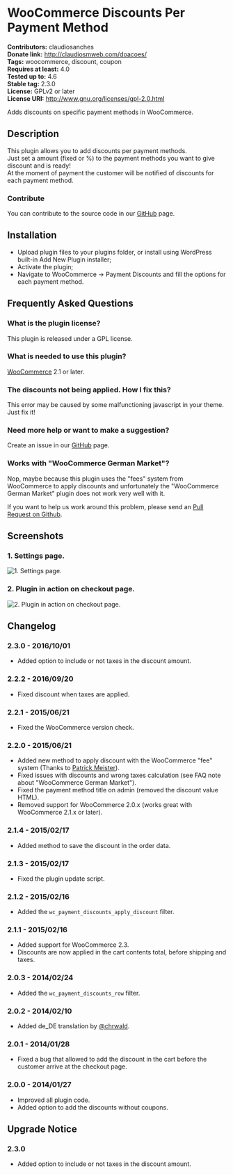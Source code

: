 # WooCommerce Discounts Per Payment Method #
**Contributors:** claudiosanches  
**Donate link:** http://claudiosmweb.com/doacoes/  
**Tags:** woocommerce, discount, coupon  
**Requires at least:** 4.0  
**Tested up to:** 4.6  
**Stable tag:** 2.3.0  
**License:** GPLv2 or later  
**License URI:** http://www.gnu.org/licenses/gpl-2.0.html  

Adds discounts on specific payment methods in WooCommerce.

## Description ##

This plugin allows you to add discounts per payment methods.  
Just set a amount (fixed  or %) to the payment methods you want to give discount and is ready!  
At the moment of payment the customer will be notified of discounts for each payment method.

### Contribute ###

You can contribute to the source code in our [GitHub](https://github.com/claudiosmweb/woocommerce-payment-discounts) page.

## Installation ##

* Upload plugin files to your plugins folder, or install using WordPress built-in Add New Plugin installer;
* Activate the plugin;
* Navigate to WooCommerce -> Payment Discounts and fill the options for each payment method.

## Frequently Asked Questions ##

### What is the plugin license? ###

This plugin is released under a GPL license.

### What is needed to use this plugin? ###

[WooCommerce](http://wordpress.org/plugins/woocommerce/) 2.1 or later.

### The discounts not being applied. How I fix this? ###

This error may be caused by some malfunctioning javascript in your theme. Just fix it!

### Need more help or want to make a suggestion? ###

Create an issue in our [GitHub](https://github.com/claudiosmweb/woocommerce-payment-discounts) page.

### Works with "WooCommerce German Market"? ###

Nop, maybe because this plugin uses the "fees" system from WooCommerce to apply discounts and unfortunately the "WooCommerce German Market" plugin does not work very well with it.

If you want to help us work around this problem, please send an [Pull Request on Github](https://github.com/claudiosmweb/woocommerce-payment-discounts).

## Screenshots ##

### 1. Settings page. ###
![1. Settings page.](http://ps.w.org/woocommerce-discounts-per-payment-method/assets/screenshot-1.png)

### 2. Plugin in action on checkout page. ###
![2. Plugin in action on checkout page.](http://ps.w.org/woocommerce-discounts-per-payment-method/assets/screenshot-2.png)


## Changelog ##

### 2.3.0 - 2016/10/01 ###

* Added option to include or not taxes in the discount amount.

### 2.2.2 - 2016/09/20 ###

* Fixed discount when taxes are applied.

### 2.2.1 - 2015/06/21 ###

* Fixed the WooCommerce version check.

### 2.2.0 - 2015/06/21 ###

* Added new method to apply discount with the WooCommerce "fee" system (Thanks to [Patrick Meister](https://github.com/extrapixel)).
* Fixed issues with discounts and wrong taxes calculation (see FAQ note about "WooCommerce German Market").
* Fixed the payment method title on admin (removed the discount value HTML).
* Removed support for WooCommerce 2.0.x (works great with WooCommerce 2.1.x or later).

### 2.1.4 - 2015/02/17 ###

* Added method to save the discount in the order data.

### 2.1.3 - 2015/02/17 ###

* Fixed the plugin update script.

### 2.1.2 - 2015/02/16 ###

* Added the `wc_payment_discounts_apply_discount` filter.

### 2.1.1 - 2015/02/16 ###

* Added support for WooCommerce 2.3.
* Discounts are now applied in the cart contents total, before shipping and taxes.

### 2.0.3 - 2014/02/24 ###

* Added the `wc_payment_discounts_row` filter.

### 2.0.2 - 2014/02/10 ###

* Added de_DE translation by [@chrwald](https://github.com/chrwald).

### 2.0.1 - 2014/01/28 ###

* Fixed a bug that allowed to add the discount in the cart before the customer arrive at the checkout page.

### 2.0.0 - 2014/01/27 ###

* Improved all plugin code.
* Added option to add the discounts without coupons.

## Upgrade Notice ##

### 2.3.0 ###

* Added option to include or not taxes in the discount amount.
